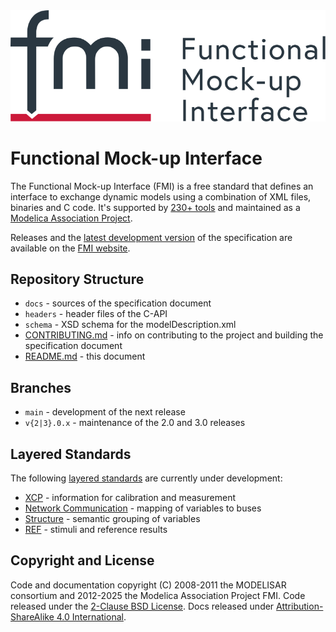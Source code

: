 <picture>
  <source media="(prefers-color-scheme: dark)" srcset="docs/images/FMI-logo-horizontal-dark.svg">
  <source media="(prefers-color-scheme: light)" srcset="docs/images/FMI-logo-horizontal-light.svg">
  <img alt="Functional Mock-up Interface" src="docs/images/FMI-logo-horizontal-light.svg">
</picture>

# Functional Mock-up Interface

The Functional Mock-up Interface (FMI) is a free standard that defines an interface to exchange dynamic models using a combination of XML files, binaries and C code.
It's supported by [230+ tools](https://fmi-standard.org/tools/) and maintained as a [Modelica Association Project](https://modelica.org/projects).

Releases and the [latest development version](https://fmi-standard.org/docs/main/) of the specification are available on the [FMI website](https://fmi-standard.org/).

## Repository Structure

- `docs` - sources of the specification document
- `headers` - header files of the C-API
- `schema` - XSD schema for the modelDescription.xml
- [CONTRIBUTING.md](CONTRIBUTING.md) - info on contributing to the project and building the specification document
- [README.md](README.md) - this document

## Branches

- `main` - development of the next release
- `v{2|3}.0.x` - maintenance of the 2.0 and 3.0 releases

## Layered Standards

The following [layered standards](https://github.com/modelica/fmi-standard/blob/main/docs/2_6_versioning_layered_standards.adoc#versioning-and-layered-standards) are currently under development:

- [XCP](https://github.com/modelica/fmi-ls-xcp) - information for calibration and measurement
- [Network Communication](https://github.com/modelica/fmi-ls-bus) - mapping of variables to buses
- [Structure](https://github.com/modelica/fmi-ls-struct) - semantic grouping of variables
- [REF](https://github.com/modelica/fmi-ls-ref) - stimuli and reference results

## Copyright and License

Code and documentation copyright (C) 2008-2011 the MODELISAR consortium and 2012-2025 the Modelica Association Project FMI.
Code released under the [2-Clause BSD License](https://opensource.org/licenses/BSD-2-Clause).
Docs released under [Attribution-ShareAlike 4.0 International](https://creativecommons.org/licenses/by-sa/4.0/).
